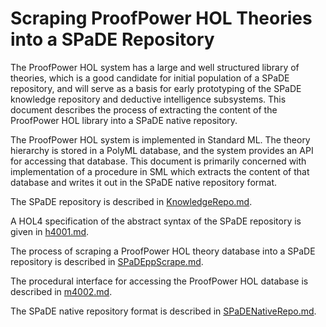 # Scraping ProofPower HOL Theories into a SPaDE Repository

The ProofPower HOL system has a large and well structured library of theories, which is a good candidate for initial population of a SPaDE repository, and will serve as a basis for early prototyping of the SPaDE knowledge repository and deductive intelligence subsystems.
This document describes the process of extracting the content of the ProofPower HOL library into a SPaDE native repository.

The ProofPower HOL system is implemented in Standard ML.
The theory hierarchy is stored in a PolyML database, and the system provides an API for accessing that database.
This document is primarily concerned with implementation of a procedure in SML which extracts the content of that database and writes it out in the SPaDE native repository format.

The SPaDE repository is described in [KnowledgeRepo.md](KnowledgeRepo.md).

A HOL4 specification of the abstract syntax of the SPaDE repository is given in [h4001.md](h4001.md).

The process of scraping a ProofPower HOL theory database into a SPaDE repository is described in [SPaDEppScrape.md](SPaDEppScrape.md).

The procedural interface for accessing the ProofPower HOL database is described in [m4002.md](m4002.md).

The SPaDE native repository format is described in [SPaDENativeRepo.md](krdd002.md).
